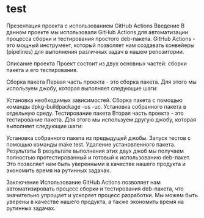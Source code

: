 # test
Презентация проекта с использованием GitHub Actions
Введение
В данном проекте мы использовали GitHub Actions для автоматизации процесса сборки и тестирования простого deb-пакета. GitHub Actions - это мощный инструмент, который позволяет нам создавать конвейеры (pipelines) для выполнения различных задач в нашем репозитории.

Описание проекта
Проект состоит из двух основных частей: сборки пакета и его тестирования.

Сборка пакета
Первая часть проекта - это сборка пакета. Для этого мы используем джобу, которая выполняет следующие шаги:

Установка необходимых зависимостей.
Сборка пакета с помощью команды dpkg-buildpackage -us -uc.
Установка собранного пакета в отдельную среду.
Тестирование пакета
Вторая часть проекта - это тестирование пакета. Для этого мы используем другую джобу, которая выполняет следующие шаги:

Установка собранного пакета из предыдущей джобы.
Запуск тестов с помощью команды make test.
Удаление установленного пакета.
Результаты
В результате выполнения этих двух джоб мы получаем полностью протестированный и готовый к использованию deb-пакет. Это позволяет нам быть уверенными в качестве нашего продукта и экономить время на рутинных задачах.

Заключение
Использование GitHub Actions позволяет нам автоматизировать процесс сборки и тестирования deb-пакета, что значительно упрощает и ускоряет процесс разработки. Мы можем быть уверены в качестве нашего продукта, а также экономить время на рутинных задачах.
